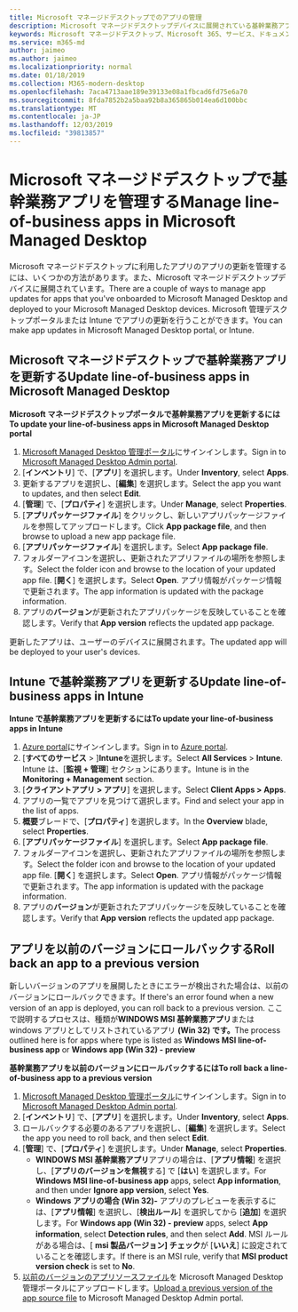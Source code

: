 ```yaml
---
title: Microsoft マネージドデスクトップでのアプリの管理
description: Microsoft マネージドデスクトップデバイスに展開されている基幹業務アプリを更新する方法に関する情報
keywords: Microsoft マネージドデスクトップ、Microsoft 365、サービス、ドキュメント
ms.service: m365-md
author: jaimeo
ms.author: jaimeo
ms.localizationpriority: normal
ms.date: 01/18/2019
ms.collection: M365-modern-desktop
ms.openlocfilehash: 7aca4713aae189e39133e08a1fbcad6fd75e6a70
ms.sourcegitcommit: 8fda7852b2a5baa92b8a365865b014ea6d100bbc
ms.translationtype: MT
ms.contentlocale: ja-JP
ms.lasthandoff: 12/03/2019
ms.locfileid: "39813857"
---
```

# <a name="manage-line-of-business-apps-in-microsoft-managed-desktop"></a><span data-ttu-id="e45b0-104">Microsoft マネージドデスクトップで基幹業務アプリを管理する</span><span class="sxs-lookup"><span data-stu-id="e45b0-104">Manage line-of-business apps in Microsoft Managed Desktop</span></span>

<!--Application management -->

<span data-ttu-id="e45b0-105">Microsoft マネージドデスクトップに利用したアプリのアプリの更新を管理するには、いくつかの方法があります。また、Microsoft マネージドデスクトップデバイスに展開されています。</span><span class="sxs-lookup"><span data-stu-id="e45b0-105">There are a couple of ways to manage app updates for apps that you've onboarded to Microsoft Managed Desktop and deployed to your Microsoft Managed Desktop devices.</span></span> <span data-ttu-id="e45b0-106">Microsoft 管理デスクトップポータルまたは Intune でアプリの更新を行うことができます。</span><span class="sxs-lookup"><span data-stu-id="e45b0-106">You can make app updates in Microsoft Managed Desktop portal, or Intune.</span></span> 

<span id="update-app-mmd" />

## <a name="update-line-of-business-apps-in-microsoft-managed-desktop"></a><span data-ttu-id="e45b0-107">Microsoft マネージドデスクトップで基幹業務アプリを更新する</span><span class="sxs-lookup"><span data-stu-id="e45b0-107">Update line-of-business apps in Microsoft Managed Desktop</span></span>

<span data-ttu-id="e45b0-108">**Microsoft マネージドデスクトップポータルで基幹業務アプリを更新するには**</span><span class="sxs-lookup"><span data-stu-id="e45b0-108">**To update your line-of-business apps in Microsoft Managed Desktop portal**</span></span>
1. <span data-ttu-id="e45b0-109">[Microsoft Managed Desktop 管理ポータル](https://aka.ms/mmdportal)にサインインします。</span><span class="sxs-lookup"><span data-stu-id="e45b0-109">Sign in to [Microsoft Managed Desktop Admin portal](https://aka.ms/mmdportal).</span></span>
2. <span data-ttu-id="e45b0-110">[**インベントリ**] で、[**アプリ**] を選択します。</span><span class="sxs-lookup"><span data-stu-id="e45b0-110">Under **Inventory**, select **Apps**.</span></span>  
3. <span data-ttu-id="e45b0-111">更新するアプリを選択し、[**編集**] を選択します。</span><span class="sxs-lookup"><span data-stu-id="e45b0-111">Select the app you want to updates, and then select **Edit**.</span></span>
4. <span data-ttu-id="e45b0-112">[**管理**] で、[**プロパティ**] を選択します。</span><span class="sxs-lookup"><span data-stu-id="e45b0-112">Under **Manage**, select **Properties**.</span></span> 
5. <span data-ttu-id="e45b0-113">[**アプリパッケージファイル**] をクリックし、新しいアプリパッケージファイルを参照してアップロードします。</span><span class="sxs-lookup"><span data-stu-id="e45b0-113">Click **App package file**, and then browse to upload a new app package file.</span></span>
6. <span data-ttu-id="e45b0-114">[**アプリパッケージファイル**] を選択します。</span><span class="sxs-lookup"><span data-stu-id="e45b0-114">Select **App package file**.</span></span>
7. <span data-ttu-id="e45b0-115">フォルダーアイコンを選択し、更新されたアプリファイルの場所を参照します。</span><span class="sxs-lookup"><span data-stu-id="e45b0-115">Select the folder icon and browse to the location of your updated app file.</span></span> <span data-ttu-id="e45b0-116">[**開く**] を選択します。</span><span class="sxs-lookup"><span data-stu-id="e45b0-116">Select **Open**.</span></span> <span data-ttu-id="e45b0-117">アプリ情報がパッケージ情報で更新されます。</span><span class="sxs-lookup"><span data-stu-id="e45b0-117">The app information is updated with the package information.</span></span>
8. <span data-ttu-id="e45b0-118">アプリの**バージョン**が更新されたアプリパッケージを反映していることを確認します。</span><span class="sxs-lookup"><span data-stu-id="e45b0-118">Verify that **App version** reflects the updated app package.</span></span> 

<span data-ttu-id="e45b0-119">更新したアプリは、ユーザーのデバイスに展開されます。</span><span class="sxs-lookup"><span data-stu-id="e45b0-119">The updated app will be deployed to your user's devices.</span></span>

<span id="update-app-intune" />

## <a name="update-line-of-business-apps-in-intune"></a><span data-ttu-id="e45b0-120">Intune で基幹業務アプリを更新する</span><span class="sxs-lookup"><span data-stu-id="e45b0-120">Update line-of-business apps in Intune</span></span>

<span data-ttu-id="e45b0-121">**Intune で基幹業務アプリを更新するには**</span><span class="sxs-lookup"><span data-stu-id="e45b0-121">**To update your line-of-business apps in Intune**</span></span>
1. <span data-ttu-id="e45b0-122">[Azure portal](https://portal.azure.com)にサインインします。</span><span class="sxs-lookup"><span data-stu-id="e45b0-122">Sign in to [Azure portal](https://portal.azure.com).</span></span>
2. <span data-ttu-id="e45b0-123">[**すべてのサービス** > ]**Intune**を選択します。</span><span class="sxs-lookup"><span data-stu-id="e45b0-123">Select **All Services** > **Intune**.</span></span> <span data-ttu-id="e45b0-124">Intune は、[**監視 + 管理**] セクションにあります。</span><span class="sxs-lookup"><span data-stu-id="e45b0-124">Intune is in the **Monitoring + Management** section.</span></span>
3. <span data-ttu-id="e45b0-125">[**クライアントアプリ > アプリ**] を選択します。</span><span class="sxs-lookup"><span data-stu-id="e45b0-125">Select **Client Apps > Apps**.</span></span>
4. <span data-ttu-id="e45b0-126">アプリの一覧でアプリを見つけて選択します。</span><span class="sxs-lookup"><span data-stu-id="e45b0-126">Find and select your app in the list of apps.</span></span>
5. <span data-ttu-id="e45b0-127">**概要**ブレードで、[**プロパティ**] を選択します。</span><span class="sxs-lookup"><span data-stu-id="e45b0-127">In the **Overview** blade, select **Properties**.</span></span>
6. <span data-ttu-id="e45b0-128">[**アプリパッケージファイル**] を選択します。</span><span class="sxs-lookup"><span data-stu-id="e45b0-128">Select **App package file**.</span></span>
7. <span data-ttu-id="e45b0-129">フォルダーアイコンを選択し、更新されたアプリファイルの場所を参照します。</span><span class="sxs-lookup"><span data-stu-id="e45b0-129">Select the folder icon and browse to the location of your updated app file.</span></span> <span data-ttu-id="e45b0-130">[**開く**] を選択します。</span><span class="sxs-lookup"><span data-stu-id="e45b0-130">Select **Open**.</span></span> <span data-ttu-id="e45b0-131">アプリ情報がパッケージ情報で更新されます。</span><span class="sxs-lookup"><span data-stu-id="e45b0-131">The app information is updated with the package information.</span></span>
8. <span data-ttu-id="e45b0-132">アプリの**バージョン**が更新されたアプリパッケージを反映していることを確認します。</span><span class="sxs-lookup"><span data-stu-id="e45b0-132">Verify that **App version** reflects the updated app package.</span></span>

<span id="roll-back-app-mmd" />

## <a name="roll-back-an-app-to-a-previous-version"></a><span data-ttu-id="e45b0-133">アプリを以前のバージョンにロールバックする</span><span class="sxs-lookup"><span data-stu-id="e45b0-133">Roll back an app to a previous version</span></span>

<span data-ttu-id="e45b0-134">新しいバージョンのアプリを展開したときにエラーが検出された場合は、以前のバージョンにロールバックできます。</span><span class="sxs-lookup"><span data-stu-id="e45b0-134">If there's an error found when a new version of an app is deployed, you can roll back to a previous version.</span></span> <span data-ttu-id="e45b0-135">ここで説明するプロセスは、種類が**WINDOWS MSI 基幹業務アプリ**または windows アプリとしてリストされているアプリ **(Win 32) です。**</span><span class="sxs-lookup"><span data-stu-id="e45b0-135">The process outlined here is for apps where type is listed as **Windows MSI line-of-business app** or **Windows app (Win 32) - preview**</span></span>

<span data-ttu-id="e45b0-136">**基幹業務アプリを以前のバージョンにロールバックするには**</span><span class="sxs-lookup"><span data-stu-id="e45b0-136">**To roll back a line-of-business app to a previous version**</span></span>

1. <span data-ttu-id="e45b0-137">[Microsoft Managed Desktop 管理ポータル](https://aka.ms/mmdportal)にサインインします。</span><span class="sxs-lookup"><span data-stu-id="e45b0-137">Sign in to [Microsoft Managed Desktop Admin portal](https://aka.ms/mmdportal).</span></span>
2. <span data-ttu-id="e45b0-138">[**インベントリ**] で、[**アプリ**] を選択します。</span><span class="sxs-lookup"><span data-stu-id="e45b0-138">Under **Inventory**, select **Apps**.</span></span>  
3. <span data-ttu-id="e45b0-139">ロールバックする必要のあるアプリを選択し、[**編集**] を選択します。</span><span class="sxs-lookup"><span data-stu-id="e45b0-139">Select the app you need to roll back, and then select **Edit**.</span></span>
4. <span data-ttu-id="e45b0-140">[**管理**] で、[**プロパティ**] を選択します。</span><span class="sxs-lookup"><span data-stu-id="e45b0-140">Under **Manage**, select **Properties**.</span></span> 
    - <span data-ttu-id="e45b0-141">**WINDOWS MSI 基幹業務アプリ**アプリの場合は、[**アプリ情報**] を選択し、[**アプリのバージョンを無視**する] で [**はい**] を選択します。</span><span class="sxs-lookup"><span data-stu-id="e45b0-141">For **Windows MSI line-of-business app** apps, select **App information**, and then under **Ignore app version**, select **Yes**.</span></span>
    - <span data-ttu-id="e45b0-142">**Windows アプリの場合 (Win 32)-** アプリのプレビューを表示するには、[**アプリ情報**] を選択し、[**検出ルール**] を選択してから [**追加**] を選択します。</span><span class="sxs-lookup"><span data-stu-id="e45b0-142">For **Windows app (Win 32) - preview** apps, select **App information**, select **Detection rules**, and then select **Add**.</span></span> 
    <span data-ttu-id="e45b0-143">MSI ルールがある場合は、[ **msi 製品バージョン] チェック**が [**いいえ**] に設定されていることを確認します。</span><span class="sxs-lookup"><span data-stu-id="e45b0-143">If there is an MSI rule, verify that **MSI product version check** is set to **No**.</span></span>
5. <span data-ttu-id="e45b0-144">[以前のバージョンのアプリソースファイル](../get-started/deploy-apps.md)を Microsoft Managed Desktop 管理ポータルにアップロードします。</span><span class="sxs-lookup"><span data-stu-id="e45b0-144">[Upload a previous version of the app source file](../get-started/deploy-apps.md) to Microsoft Managed Desktop Admin portal.</span></span>  


